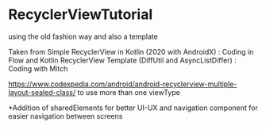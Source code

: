 # RecyclerViewTutorial
using the old fashion way and also a template

Taken from Simple RecyclerView in Kotlin (2020 with AndroidX) : Coding in Flow
and Kotlin RecyclerView Template (DiffUtil and AsyncListDiffer) : Coding with Mitch


https://www.codexpedia.com/android/android-recyclerview-multiple-layout-sealed-class/
to use more than one viewType

*Addition of sharedElements for better UI-UX and navigation component for easier navigation between screens
